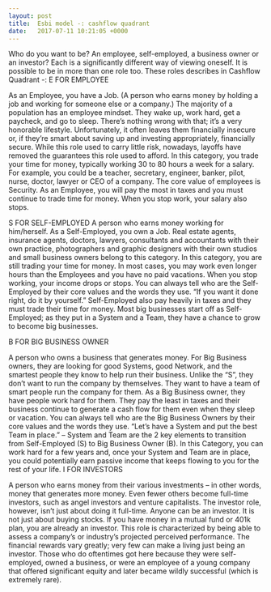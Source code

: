 ```yaml
---
layout: post
title:  Esbi model -: cashflow quadrant
date:   2017-07-11 10:21:05 +0000
---
```



Who do you want to be? An employee, self-employed, a business owner or an investor?
Each is a significantly different way of viewing oneself. It is possible to be in more than one role too. These roles describes in Cashflow Quadrant -:
E FOR EMPLOYEE
 
As an Employee, you have a Job. (A person who earns money by holding a job and working for someone else or a company.)
The majority of a population has an employee mindset. They wake up, work hard, get a paycheck, and go to sleep. There’s nothing wrong with that; it’s a very honorable lifestyle. Unfortunately, it often leaves them financially insecure or, if they’re smart about saving up and investing appropriately, financially secure. While this role used to carry little risk, nowadays, layoffs have removed the guarantees this role used to afford. In this category, you trade your time for money, typically working 30 to 80 hours a week for a salary. For example, you could be a teacher, secretary, engineer, banker, pilot, nurse, doctor, lawyer or CEO of a company.
The core value of employees is Security.
As an Employee, you will pay the most in taxes and you must continue to trade time for money. When you stop work, your salary also stops.

S FOR SELF-EMPLOYED
A person who earns money working for him/herself.
As a Self-Employed, you own a Job. Real estate agents, insurance agents, doctors, lawyers, consultants and accountants with their own practice, photographers and graphic designers with their own studios and small business owners belong to this category.
In this category, you are still trading your time for money. In most cases, you may work even longer hours than the Employees and you have no paid vacations. When you stop working, your income drops or stops.
You can always tell who are the Self-Employed by their core values and the words they use. “If you want it done right, do it by yourself.”
Self-Employed also pay heavily in taxes and they must trade their time for money.
Most big businesses start off as Self-Employed; as they put in a System and a Team, they have a chance to grow to become big businesses.
 
B FOR BIG BUSINESS OWNER
 
A person who owns a business that generates money.
For Big Business owners, they are looking for good Systems, good Network, and the smartest people they know to help run their business.
Unlike the “S”, they don’t want to run the company by themselves. They want to have a team of smart people run the company for them.
As a Big Business owner, they have people work hard for them. They pay the least in taxes and their business continue to generate a cash flow for them even when they sleep or vacation.
You can always tell who are the Big Business Owners by their core values and the words they use.
“Let’s have a System and put the best Team in place.” – System and Team are the 2 key elements to transition from Self-Employed (S) to Big Business Owner (B).
In this Category, you can work hard for a few years and, once your System and Team are in place, you could potentially earn passive income that keeps flowing to you for the rest of your life.
I FOR INVESTORS
 
A person who earns money from their various investments – in other words, money that generates more money.
Even fewer others become full-time investors, such as angel investors and venture capitalists. The investor role, however, isn’t just about doing it full-time. Anyone can be an investor. It is not just about buying stocks. If you have money in a mutual fund or 401k plan, you are already an investor. This role is characterized by being able to assess a company’s or industry’s projected perceived performance. The financial rewards vary greatly; very few can make a living just being an investor. Those who do oftentimes got here because they were self-employed, owned a business, or were an employee of a young company that offered significant equity and later became wildly successful (which is extremely rare).
